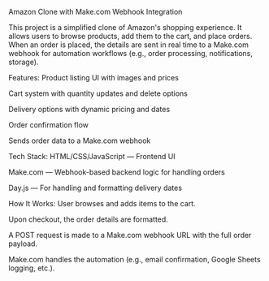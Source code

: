 Amazon Clone with Make.com Webhook Integration

This project is a simplified clone of Amazon's shopping experience. It allows users to browse products, add them to the cart, and place orders. When an order is placed, the details are sent in real time to a Make.com webhook for automation workflows (e.g., order processing, notifications, storage).

Features:
Product listing UI with images and prices

Cart system with quantity updates and delete options

Delivery options with dynamic pricing and dates

Order confirmation flow

Sends order data to a Make.com webhook

Tech Stack: 
HTML/CSS/JavaScript — Frontend UI

Make.com — Webhook-based backend logic for handling orders

Day.js — For handling and formatting delivery dates

How It Works:
User browses and adds items to the cart.

Upon checkout, the order details are formatted.

A POST request is made to a Make.com webhook URL with the full order payload.

Make.com handles the automation (e.g., email confirmation, Google Sheets logging, etc.).

